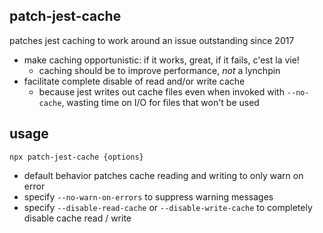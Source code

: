 patch-jest-cache
---
patches jest caching to work around an issue outstanding since 2017

- make caching opportunistic: if it works, great, if it fails, c'est la vie!
  - caching should be to improve performance, _not_ a lynchpin
- facilitate complete disable of read and/or write cache
  - because jest writes out cache files even when invoked with `--no-cache`,
    wasting time on I/O for files that won't be used
    
usage
---

```
npx patch-jest-cache {options}
```

- default behavior patches cache reading and writing to only warn on error
- specify `--no-warn-on-errors` to suppress warning messages
- specify `--disable-read-cache` or `--disable-write-cache` to completely
  disable cache read / write
